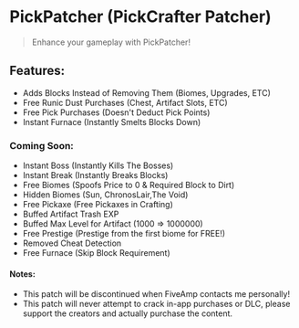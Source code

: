 # PickPatcher (PickCrafter Patcher)
> Enhance your gameplay with PickPatcher!

## Features:
* Adds Blocks Instead of Removing Them (Biomes, Upgrades, ETC)
* Free Runic Dust Purchases (Chest, Artifact Slots, ETC)
* Free Pick Purchases (Doesn't Deduct Pick Points)
* Instant Furnace (Instantly Smelts Blocks Down)



### Coming Soon:
* Instant Boss (Instantly Kills The Bosses)
* Instant Break (Instantly Breaks Blocks)
* Free Biomes (Spoofs Price to 0 & Required Block to Dirt)
* Hidden Biomes (Sun, ChronosLair,The Void)
* Free Pickaxe (Free Pickaxes in Crafting)
* Buffed Artifact Trash EXP
* Buffed Max Level for Artifact (1000 => 1000000)
* Free Prestige (Prestige from the first biome for FREE!)
* Removed Cheat Detection
* Free Furnace (Skip Block Requirement)

#### Notes: 
* This patch will be discontinued when FiveAmp contacts me personally!
* This patch will never attempt to crack in-app purchases or DLC, please support the creators and actually purchase the content.
